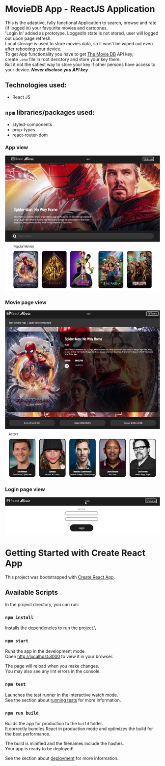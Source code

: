 # MovieDB App - ReactJS Application
This is the adaptive, fully functional Application to search, browse and rate (if logged in) your favourite movies and cartoones.\
'Login In' added as prototype. LoggedIn state is not stored, user will logged out upon page refresh.\
Local storage is used to store movies data, so it won't be wiped out even after rebooting your device.\
To get App functionality you have to get [The Movie DB](https://www.themoviedb.org/) API key,\
create ```.env``` file in root derictory and store your key there.\
 But it not the safiest way to store your key if other persons have access to your device.
***Never disclose you API key***                                                                                                                                                                                                                                                                                                                                
## Technologies used:
- React JS

## ```npm``` libraries/packages used:
- styled-components
- prop-types
- react-router-dom

### App view
![this is what app looks like](assets/main_page_view.jpg)

### Movie page view
![this is expenses modal view](assets/movie_page_view.jpg)

### Login page view
![this is adding budget modal view](assets/login_page_view.jpg)

# Getting Started with Create React App

This project was bootstrapped with [Create React App](https://github.com/facebook/create-react-app).

## Available Scripts

In the project directory, you can run:

### `npm install`
Installs the dependencies to run the project.\

### `npm start`

Runs the app in the development mode.\
Open [http://localhost:3000](http://localhost:3000) to view it in your browser.

The page will reload when you make changes.\
You may also see any lint errors in the console.

### `npm test`

Launches the test runner in the interactive watch mode.\
See the section about [running tests](https://facebook.github.io/create-react-app/docs/running-tests) for more information.

### `npm run build`

Builds the app for production to the `build` folder.\
It correctly bundles React in production mode and optimizes the build for the best performance.

The build is minified and the filenames include the hashes.\
Your app is ready to be deployed!

See the section about [deployment](https://facebook.github.io/create-react-app/docs/deployment) for more information.
